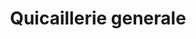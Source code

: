 ---
title: "Quicaillerie generale"
url: /bamako/quicaillerie-generale/
shop: matériel informatique
---